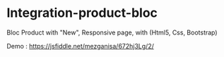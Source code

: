 # Integration-product-bloc

Bloc Product with "New", Responsive page, with (Html5, Css, Bootstrap)

Demo : https://jsfiddle.net/mezganisa/672hj3Lg/2/
